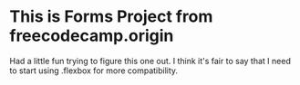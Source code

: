 # This is Forms Project from freecodecamp.origin

Had a little fun trying to figure this one out. I think it's fair to say that I need to start using .flexbox for more compatibility.
